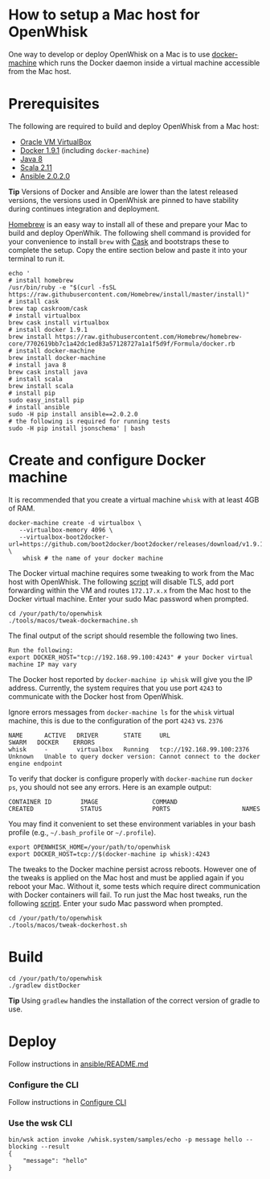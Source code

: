 # How to setup a Mac host for OpenWhisk

One way to develop or deploy OpenWhisk on a Mac is to use [docker-machine](https://docs.docker.com/machine/install-machine/) which runs the Docker daemon inside a virtual machine accessible from the Mac host.

# Prerequisites

The following are required to build and deploy OpenWhisk from a Mac host:

- [Oracle VM VirtualBox](https://www.virtualbox.org/wiki/Downloads)
- [Docker 1.9.1](https://docs.docker.com/engine/installation/mac/) (including `docker-machine`)
- [Java 8](http://www.oracle.com/technetwork/java/javase/downloads/index.html)
- [Scala 2.11](http://scala-lang.org/download/)
- [Ansible 2.0.2.0](http://docs.ansible.com/ansible/intro_installation.html)

**Tip** Versions of Docker and Ansible are lower than the latest released versions, the versions used in OpenWhisk are pinned to have stability during continues integration and deployment.


[Homebrew](http://brew.sh/) is an easy way to install all of these and prepare your Mac to build and deploy OpenWhik. The following shell command is provided for your convenience to install `brew` with [Cask](https://github.com/caskroom/homebrew-cask) and bootstraps these to complete the setup. Copy the entire section below and paste it into your terminal to run it.

```
echo '
# install homebrew
/usr/bin/ruby -e "$(curl -fsSL https://raw.githubusercontent.com/Homebrew/install/master/install)"
# install cask
brew tap caskroom/cask
# install virtualbox
brew cask install virtualbox
# install docker 1.9.1
brew install https://raw.githubusercontent.com/Homebrew/homebrew-core/7702619bb7c1a42dc1ed83a57128727a1a1f5d9f/Formula/docker.rb
# install docker-machine
brew install docker-machine
# install java 8
brew cask install java
# install scala
brew install scala
# install pip
sudo easy_install pip
# install ansible
sudo -H pip install ansible==2.0.2.0
# the following is required for running tests
sudo -H pip install jsonschema' | bash
```

# Create and configure Docker machine

It is recommended that you create a virtual machine `whisk` with at least 4GB of RAM.

```
docker-machine create -d virtualbox \
   --virtualbox-memory 4096 \
   --virtualbox-boot2docker-url=https://github.com/boot2docker/boot2docker/releases/download/v1.9.1/boot2docker.iso \
    whisk # the name of your docker machine
```

The Docker virtual machine requires some tweaking to work from the Mac host with OpenWhisk.
The following [script](./tweak-dockermachine.sh) will disable TLS, add port forwarding
within the VM and routes `172.17.x.x` from the Mac host to the Docker virtual machine.
Enter your sudo Mac password when prompted.

```
cd /your/path/to/openwhisk
./tools/macos/tweak-dockermachine.sh
```

The final output of the script should resemble the following two lines.
```
Run the following:
export DOCKER_HOST="tcp://192.168.99.100:4243" # your Docker virtual machine IP may vary
```

The Docker host reported by `docker-machine ip whisk` will give you the IP address.
Currently, the system requires that you use port `4243` to communicate with the Docker host
from OpenWhisk.

Ignore errors messages from `docker-machine ls` for the `whisk` virtual machine, this is due
to the configuration of the port `4243` vs. `2376`
```
NAME      ACTIVE   DRIVER       STATE     URL                         SWARM   DOCKER    ERRORS
whisk     -        virtualbox   Running   tcp://192.168.99.100:2376           Unknown   Unable to query docker version: Cannot connect to the docker engine endpoint
```

To verify that docker is configure properly with `docker-machine` run `docker ps`, you should not see any errors. Here is an example output:
```
CONTAINER ID        IMAGE               COMMAND                  CREATED             STATUS              PORTS                    NAMES

```

You may find it convenient to set these environment variables in your bash profile (e.g., `~/.bash_profile` or `~/.profile`).
```
export OPENWHISK_HOME=/your/path/to/openwhisk
export DOCKER_HOST=tcp://$(docker-machine ip whisk):4243
```

The tweaks to the Docker machine persist across reboots.
However one of the tweaks is applied on the Mac host and must be applied 
again if you reboot your Mac. Without it, some tests which require direct
communication with Docker containers will fail. To run just the Mac host tweaks,
run the following [script](./tweak-dockerhost.sh). Enter your sudo Mac password when prompted.
```
cd /your/path/to/openwhisk
./tools/macos/tweak-dockerhost.sh
```

# Build
```
cd /your/path/to/openwhisk
./gradlew distDocker
```
**Tip** Using `gradlew` handles the installation of the correct version of gradle to use.

# Deploy
Follow instructions in [ansible/README.md](../../ansible/README.md)

### Configure the CLI
Follow instructions in [Configure CLI](../../README.md#configure-cli)

### Use the wsk CLI
```
bin/wsk action invoke /whisk.system/samples/echo -p message hello --blocking --result
{
    "message": "hello"
}
```

